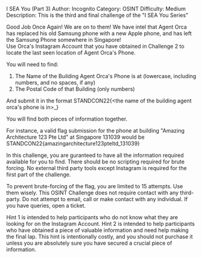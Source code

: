 I SEA You (Part 3)
Author: Incognito
Category: OSINT
Difficulty: Medium
Description: 
This is the third and final challenge of the "I SEA You Series"

Good Job Once Again! We are on to them!
We have intel that Agent Orca has replaced his old Samsung phone with a new Apple phone, and has left the Samsung Phone somewhere in Singapore!  
Use Orca's Instagram Account that you have obtained in Challenge 2 to locate the last seen location of Agent Orca's Phone.

You will need to find: 
1. The Name of the Building Agent Orca's Phone is at (lowercase, including numbers, and no spaces, if any)
2. The Postal Code of that Building (only numbers)

And submit it in the format STANDCON22{<the name of the building agent orca's phone is in>_<postal code>}

You will find both pieces of information together. 

For instance, a valid flag submission for the phone at building "Amazing Architecture 123 Pte Ltd" at Singapore 131039 would be STANDCON22{amazingarchitecture123pteltd_131039}

In this challenge, you are guranteed to have all the information required available for you to find. There should be no scripting required for brute forcing. No external third party tools except Instagram is required for the first part of the challenge. 

To prevent brute-forcing of the flag, you are limited to 15 attempts. Use them wisely.
This OSINT Challenge does not require contact with any third-party. Do not attempt to email, call or make contact with any individual. If you have queries, open a ticket.

Hint 1 is intended to help participants who do not know what they are looking for on the Instagram Account.
Hint 2 is intended to help participants who have obtained a piece of valuable information and need help making the final lap. This hint is intentionally costly, and you should not purchase it unless you are absolutely sure you have secured a crucial piece of information.
